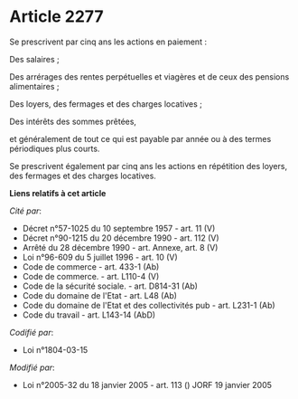 # Article 2277

Se prescrivent par cinq ans les actions en paiement :

Des salaires ;

Des arrérages des rentes perpétuelles et viagères et de ceux des pensions alimentaires ;

Des loyers, des fermages et des charges locatives ;

Des intérêts des sommes prêtées,

et généralement de tout ce qui est payable par année ou à des termes périodiques plus courts.

Se prescrivent également par cinq ans les actions en répétition des loyers, des fermages et des charges locatives.

**Liens relatifs à cet article**

_Cité par_:

  - Décret n°57-1025 du 10 septembre 1957 - art. 11 (V)
  - Décret n°90-1215 du 20 décembre 1990 - art. 112 (V)
  - Arrêté du 28 décembre 1990 - art. Annexe, art. 8 (V)
  - Loi n°96-609 du 5 juillet 1996 - art. 10 (V)
  - Code de commerce - art. 433-1 (Ab)
  - Code de commerce. - art. L110-4 (V)
  - Code de la sécurité sociale. - art. D814-31 (Ab)
  - Code du domaine de l'Etat - art. L48 (Ab)
  - Code du domaine de l'Etat et des collectivités pub - art. L231-1 (Ab)
  - Code du travail - art. L143-14 (AbD)

_Codifié par_:

  - Loi n°1804-03-15

_Modifié par_:

  - Loi n°2005-32 du 18 janvier 2005 - art. 113 () JORF 19 janvier 2005
